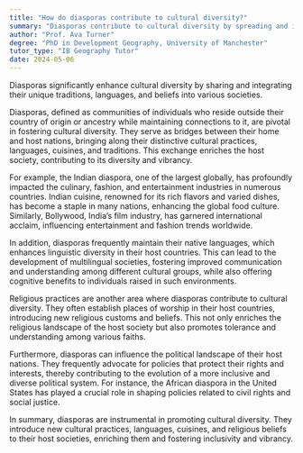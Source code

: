 ```yaml
---
title: "How do diasporas contribute to cultural diversity?"
summary: "Diasporas contribute to cultural diversity by spreading and integrating their unique traditions, languages, and beliefs into different societies."
author: "Prof. Ava Turner"
degree: "PhD in Development Geography, University of Manchester"
tutor_type: "IB Geography Tutor"
date: 2024-05-06
---
```


Diasporas significantly enhance cultural diversity by sharing and integrating their unique traditions, languages, and beliefs into various societies.

Diasporas, defined as communities of individuals who reside outside their country of origin or ancestry while maintaining connections to it, are pivotal in fostering cultural diversity. They serve as bridges between their home and host nations, bringing along their distinctive cultural practices, languages, cuisines, and traditions. This exchange enriches the host society, contributing to its diversity and vibrancy.

For example, the Indian diaspora, one of the largest globally, has profoundly impacted the culinary, fashion, and entertainment industries in numerous countries. Indian cuisine, renowned for its rich flavors and varied dishes, has become a staple in many nations, enhancing the global food culture. Similarly, Bollywood, India’s film industry, has garnered international acclaim, influencing entertainment and fashion trends worldwide.

In addition, diasporas frequently maintain their native languages, which enhances linguistic diversity in their host countries. This can lead to the development of multilingual societies, fostering improved communication and understanding among different cultural groups, while also offering cognitive benefits to individuals raised in such environments.

Religious practices are another area where diasporas contribute to cultural diversity. They often establish places of worship in their host countries, introducing new religious customs and beliefs. This not only enriches the religious landscape of the host society but also promotes tolerance and understanding among various faiths.

Furthermore, diasporas can influence the political landscape of their host nations. They frequently advocate for policies that protect their rights and interests, thereby contributing to the evolution of a more inclusive and diverse political system. For instance, the African diaspora in the United States has played a crucial role in shaping policies related to civil rights and social justice.

In summary, diasporas are instrumental in promoting cultural diversity. They introduce new cultural practices, languages, cuisines, and religious beliefs to their host societies, enriching them and fostering inclusivity and vibrancy.
    